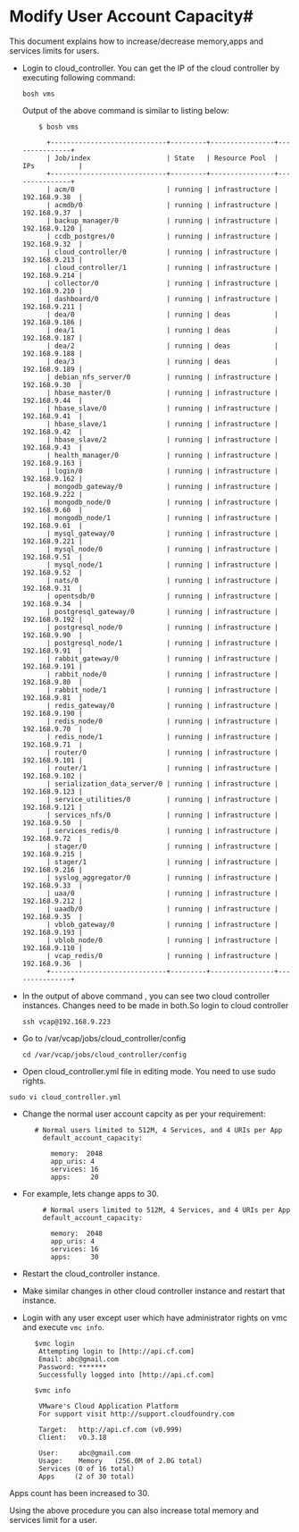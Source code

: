 # Modify User Account Capacity#

This document explains how to increase/decrease memory,apps and services limits for users.


+ Login to cloud_controller. You can get the IP of the cloud controller by executing following command:

  `bosh vms`

   Output of the above command is similar to listing below:


          $ bosh vms

            +-----------------------------+---------+----------------+---------------+
            | Job/index                   | State   | Resource Pool  | IPs           |
            +-----------------------------+---------+----------------+---------------+
            | acm/0                       | running | infrastructure | 192.168.9.38  |
            | acmdb/0                     | running | infrastructure | 192.168.9.37  |
            | backup_manager/0            | running | infrastructure | 192.168.9.120 |
            | ccdb_postgres/0             | running | infrastructure | 192.168.9.32  |
            | cloud_controller/0          | running | infrastructure | 192.168.9.213 |
            | cloud_controller/1          | running | infrastructure | 192.168.9.214 |
            | collector/0                 | running | infrastructure | 192.168.9.210 |
            | dashboard/0                 | running | infrastructure | 192.168.9.211 |
            | dea/0                       | running | deas           | 192.168.9.186 |
            | dea/1                       | running | deas           | 192.168.9.187 |
            | dea/2                       | running | deas           | 192.168.9.188 |
            | dea/3                       | running | deas           | 192.168.9.189 |
            | debian_nfs_server/0         | running | infrastructure | 192.168.9.30  |
            | hbase_master/0              | running | infrastructure | 192.168.9.44  |
            | hbase_slave/0               | running | infrastructure | 192.168.9.41  |
            | hbase_slave/1               | running | infrastructure | 192.168.9.42  |
            | hbase_slave/2               | running | infrastructure | 192.168.9.43  |
            | health_manager/0            | running | infrastructure | 192.168.9.163 |
            | login/0                     | running | infrastructure | 192.168.9.162 |
            | mongodb_gateway/0           | running | infrastructure | 192.168.9.222 |
            | mongodb_node/0              | running | infrastructure | 192.168.9.60  |
            | mongodb_node/1              | running | infrastructure | 192.168.9.61  |
            | mysql_gateway/0             | running | infrastructure | 192.168.9.221 |
            | mysql_node/0                | running | infrastructure | 192.168.9.51  |
            | mysql_node/1                | running | infrastructure | 192.168.9.52  |
            | nats/0                      | running | infrastructure | 192.168.9.31  |
            | opentsdb/0                  | running | infrastructure | 192.168.9.34  |
            | postgresql_gateway/0        | running | infrastructure | 192.168.9.192 |
            | postgresql_node/0           | running | infrastructure | 192.168.9.90  |
            | postgresql_node/1           | running | infrastructure | 192.168.9.91  |
            | rabbit_gateway/0            | running | infrastructure | 192.168.9.191 |
            | rabbit_node/0               | running | infrastructure | 192.168.9.80  |
            | rabbit_node/1               | running | infrastructure | 192.168.9.81  |
            | redis_gateway/0             | running | infrastructure | 192.168.9.190 |
            | redis_node/0                | running | infrastructure | 192.168.9.70  |
            | redis_node/1                | running | infrastructure | 192.168.9.71  |
            | router/0                    | running | infrastructure | 192.168.9.101 |
            | router/1                    | running | infrastructure | 192.168.9.102 |
            | serialization_data_server/0 | running | infrastructure | 192.168.9.123 |
            | service_utilities/0         | running | infrastructure | 192.168.9.121 |
            | services_nfs/0              | running | infrastructure | 192.168.9.50  |
            | services_redis/0            | running | infrastructure | 192.168.9.72  |
            | stager/0                    | running | infrastructure | 192.168.9.215 |
            | stager/1                    | running | infrastructure | 192.168.9.216 |
            | syslog_aggregator/0         | running | infrastructure | 192.168.9.33  |
            | uaa/0                       | running | infrastructure | 192.168.9.212 |
            | uaadb/0                     | running | infrastructure | 192.168.9.35  |
            | vblob_gateway/0             | running | infrastructure | 192.168.9.193 |
            | vblob_node/0                | running | infrastructure | 192.168.9.110 |
            | vcap_redis/0                | running | infrastructure | 192.168.9.36  |
            +-----------------------------+---------+----------------+---------------+


+ In the output of above command , you can see two cloud controller instances. Changes need to be made in both.So login to cloud 
  controller

  `ssh vcap@192.168.9.223`

  
+ Go to /var/vcap/jobs/cloud_controller/config

  `cd /var/vcap/jobs/cloud_controller/config`

   
+ Open cloud_controller.yml file in editing mode. You need to use sudo rights.

 `sudo vi cloud_controller.yml`


+ Change the normal user account capcity as per your requirement:

         # Normal users limited to 512M, 4 Services, and 4 URIs per App
           default_account_capacity:

             memory:  2048
             app_uris: 4
             services: 16
             apps:     20


+ For example, lets change apps to 30.

           # Normal users limited to 512M, 4 Services, and 4 URIs per App
           default_account_capacity:

             memory:  2048
             app_uris: 4
             services: 16
             apps:     30

+ Restart the cloud_controller instance.

+ Make similar changes in other cloud controller instance and restart that instance.

+ Login with any user except user which have administrator rights on vmc and execute `vmc info`.

         $vmc login
          Attempting login to [http://api.cf.com]
          Email: abc@gmail.com
          Password: *******
          Successfully logged into [http://api.cf.com]

         $vmc info

          VMware's Cloud Application Platform
          For support visit http://support.cloudfoundry.com

          Target:   http://api.cf.com (v0.999) 
          Client:   v0.3.18

          User:     abc@gmail.com
          Usage:    Memory   (256.0M of 2.0G total)
          Services (0 of 16 total)
          Apps     (2 of 30 total)

 Apps count has been increased to 30.

 Using the above procedure you can also increase total memory and services limit for a user.
